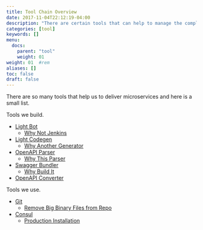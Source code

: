 ```yaml
---
title: Tool Chain Overview
date: 2017-11-04T22:12:19-04:00
description: "There are certain tools that can help to manage the complexity of microservices"
categories: [tool]
keywords: []
menu:
  docs:
    parent: "tool"
    weight: 01
weight: 01	#rem
aliases: []
toc: false
draft: false
---
```


There are so many tools that help us to deliver microservices and here is a small list.

Tools we build. 

- [Light Bot](/tool/light-bot/)
  * [Why Not Jenkins](/tool/light-bot/jenkins/)
- [Light Codegen](/consumer/service-discovery/)
  * [Why Another Generator](/consumer/registry/)
- [OpenAPI Parser](/consumer/load-balance/)
  * [Why This Parser](/consumer/round-robin/)
- [Swagger Bundler](/consumer/light-router/)
  * [Why Build It](/consumer/router-use-case/)
- [OpenAPI Converter](/tool/openapi-converter/)

Tools we use. 

- [Git](/tool/git/)
  * [Remove Big Binary Files from Repo](/tool/git/remove-bigfile/)
- [Consul](/tool/consul/)
  * [Production Installation](/tool/consul/cluster-install/)